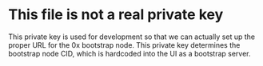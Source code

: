 # This file is not a real private key

This private key is used for development so that we can actually set up the
proper URL for the 0x bootstrap node. This private key determines the bootstrap
node CID, which is hardcoded into the UI as a bootstrap server.

